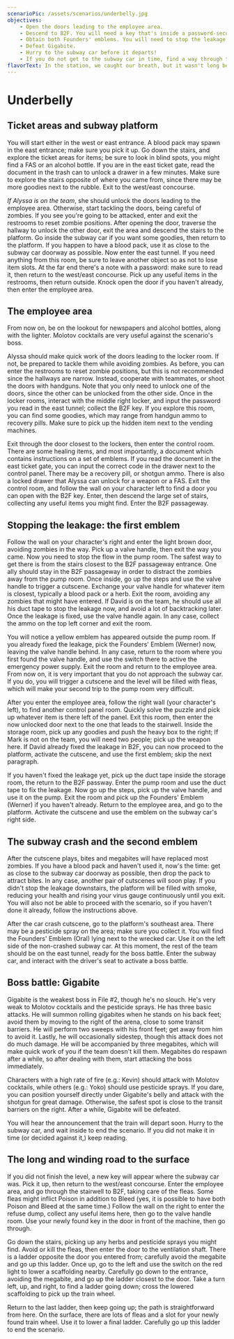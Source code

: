 ```yaml
---
scenarioPic: /assets/scenarios/underbelly.jpg
objectives:
    - Open the doors leading to the employee area.
    - Descend to B2F. You will need a key that's inside a password-secured locker.
    - Obtain both Founders' emblems. You will need to stop the leakage in B2F in the process.
    - Defeat Gigabite.
    - Hurry to the subway car before it departs!
    - If you do not get to the subway car in time, find a way through the vents to the surface'
flavorText: In the station, we caught our breath, but it wasn't long before we could feel them watching. All we could do then was await the inevitable.
---
```

# Underbelly 
 
<ScenarioOverviewCard/>

## Ticket areas and subway platform

You will start either in the west or east entrance. A blood pack may spawn in the east entrance; make sure you pick it up. Go down the stairs, and explore the ticket areas for items; be sure to look in blind spots, you might find a FAS or an alcohol bottle. If you are in the east ticket gate, read the document in the trash can to unlock a drawer in a few minutes. Make sure to explore the stairs opposite of where you came from, since there may be more goodies next to the rubble. Exit to the west/east concourse.

*If Alyssa is on the team*, she should unlock the doors leading to the employee area. Otherwise, start tackling the doors, being careful of zombies. If you see you're going to be attacked, enter and exit the restrooms to reset zombie positions. After opening the door, traverse the hallway to unlock the other door, exit the area and descend the stairs to the platform. Go inside the subway car if you want some goodies, then return to the platform. If you happen to have a blood pack, use it as close to the subway car doorway as possible. Now enter the east tunnel. If you need anything from this room, be sure to leave another object so as not to lose item slots. At the far end there's a note with a password: make sure to read it, then return to the west/east concourse. Pick up any useful items in the restrooms, then return outside. Knock open the door if you haven't already, then enter the employee area.

## The employee area

From now on, be on the lookout for newspapers and alcohol bottles, along with the lighter. Molotov cocktails are very useful against the scenario's boss.

Alyssa should make quick work of the doors leading to the locker room. If not, be prepared to tackle them while avoiding zombies. As before, you can enter the restrooms to reset zombie positions, but this is not recommended since the hallways are narrow. Instead, cooperate with teammates, or shoot the doors with handguns. Note that you only need to unlock one of the doors, since the other can be unlocked from the other side. Once in the locker rooms, interact with the middle right locker, and input the password you read in the east tunnel; collect the B2F key. If you explore this room, you can find some goodies, which may range from handgun ammo to recovery pills. Make sure to pick up the hidden item next to the vending machines.

Exit through the door closest to the lockers, then enter the control room. There are some healing items, and most importantly, a document which contains instructions on a set of emblems. If you read the document in the east ticket gate, you can input the correct code in the drawer next to the control panel. There may be a recovery pill, or shotgun ammo. There is also a locked drawer that Alyssa can unlock for a weapon or a FAS. Exit the control room, and follow the wall on your character left to find a door you can open with the B2F key. Enter, then descend the large set of stairs, collecting any useful items you might find. Enter the B2F passageway.

## Stopping the leakage: the first emblem

Follow the wall on your character's right and enter the light brown door, avoiding zombies in the way. Pick up a valve handle, then exit the way you came. Now you need to stop the flow in the pump room. The safest way to get there is from the stairs closest to the B2F passageway entrance. One ally should stay in the B2F passageway in order to distract the zombies away from the pump room. Once inside, go up the steps and use the valve handle to trigger a cutscene. Exchange your valve handle for whatever item is closest, typically a blood pack or a herb. Exit the room, avoiding any zombies that might have entered. If David is on the team, he should use all his duct tape to stop the leakage now, and avoid a lot of backtracking later. Once the leakage is fixed, use the valve handle again. In any case, collect the ammo on the top left corner and exit the room.

You will notice a yellow emblem has appeared outside the pump room. If you already fixed the leakage, pick the Founders' Emblem (Werner) now, leaving the valve handle behind. In any case, return to the room where you first found the valve handle, and use the switch there to active the emergency power supply. Exit the room and return to the employee area. From now on, it is very important that you do not approach the subway car. If you do, you will trigger a cutscene and the level will be filled with fleas, which will make your second trip to the pump room very difficult.

After you enter the employee area, follow the right wall (your character's left), to find another control panel room. Quickly solve the puzzle and pick up whatever item is there left of the panel. Exit this room, then enter the now unlocked door next to the one that leads to the stairwell. Inside the storage room, pick up any goodies and push the heavy box to the right; If Mark is not on the team, you will need two people; pick up the weapon here. If David already fixed the leakage in B2F, you can now proceed to the platform, activate the cutscene, and use the first emblem; skip the next paragraph.

If you haven't fixed the leakage yet, pick up the duct tape inside the storage room, the return to the B2F passway. Enter the pump room and use the duct tape to fix the leakage. Now go up the steps, pick up the valve handle, and use it on the pump. Exit the room and pick up the Founders' Emblem (Werner) if you haven't already. Return to the employee area, and go to the platform. Activate the cutscene and use the emblem on the subway car's right side.

## The subway crash and the second emblem

After the cutscene plays, bites and megabites will have replaced most zombies. If you have a blood pack and haven't used it, now's the time: get as close to the subway car doorway as possible, then drop the pack to attract bites. In any case, another pair of cutscenes will soon play. If you didn't stop the leakage downstairs, the platform will be filled with smoke, reducing your health and rising your virus gauge continuously until you exit. You will also not be able to proceed with the scenario, so if you haven't done it already, follow the instructions above.

After the car crash cutscene, go to the platform's southeast area. There may be a pesticide spray on the area; make sure you collect it. You will find the Founders' Emblem (Oral) lying next to the wrecked car. Use it on the left side of the non-crashed subway car. At this moment, the rest of the team should be on the east tunnel, ready for the boss battle. Enter the subway car, and interact with the driver's seat to activate a boss battle.

## Boss battle: Gigabite

Gigabite is the weakest boss in File #2, though he's no slouch. He's very weak to Molotov cocktails and the pesticide sprays. He has three basic attacks. He will summon rolling gigabites when he stands on his back feet; avoid them by moving to the right of the arena, close to some transit barriers. He will perform two sweeps with his front feet; get away from him to avoid it. Lastly, he will occasionally sidestep, though this attack does not do much damage. He will be accompanied by three megabites, which will make quick work of you if the team doesn't kill them. Megabites do respawn after a while, so after dealing with them, start attacking the boss immediately.

Characters with a high rate of fire (e.g.: Kevin) should attack with Molotov cocktails, while others (e.g.: Yoko) should use pesticide sprays. If you dare, you can position yourself directly under Gigabite's belly and attack with the shotgun for great damage. Otherwise, the safest spot is close to the transit barriers on the right. After a while, Gigabite will be defeated.

You will hear the announcement that the train will depart soon. Hurry to the subway car, and wait inside to end the scenario. If you did not make it in time (or decided against it,) keep reading.

## The long and winding road to the surface

If you did not finish the level, a new key will appear where the subway car was. Pick it up, then return to the west/east concourse. Enter the employee area, and go through the stairwell to B2F, taking care of the fleas. Some fleas might inflict Poison in addition to Bleed (yes, it is possible to have both Poison and Bleed at the same time.) Follow the wall on the right to enter the refuse dump, collect any useful items here, then go to the valve handle room. Use your newly found key in the door in front of the machine, then go through.

Go down the stairs, picking up any herbs and pesticide sprays you might find. Avoid or kill the fleas, then enter the door to the ventilation shaft. There is a ladder opposite the door you entered from; carefully avoid the megabite and go up this ladder. Once up, go to the left and use the switch on the red light to lower a scaffolding nearby. Carefully go down to the entrance, avoiding the megabite, and go up the ladder closest to the door. Take a turn left, up, and right, to find a ladder going down; cross the lowered scaffolding to pick up the train wheel.

Return to the last ladder, then keep going up; the path is straightforward from here. On the surface, there are lots of fleas and a slot for your newly found train wheel. Use it to lower a final ladder. Carefully go up this ladder to end the scenario.